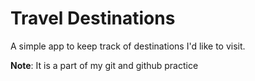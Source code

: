 # Travel Destinations

A simple app to keep track of destinations I'd like to visit.

__Note__: It is a part of my git and github practice
